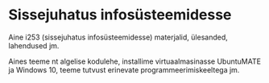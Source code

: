 # Sissejuhatus infosüsteemidesse

Aine i253 (sissejuhatus infosüsteemidesse) materjalid, ülesanded, lahendused jm.

Aines teeme nt algelise kodulehe, installime virtuaalmasinasse UbuntuMATE ja Windows 10, teeme tutvust erinevate programmeerimiskeeltega jm.
